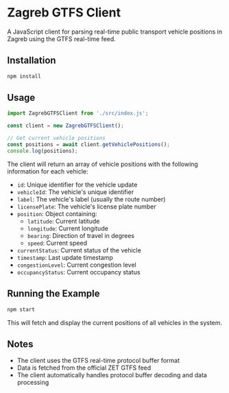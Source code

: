 # Zagreb GTFS Client

A JavaScript client for parsing real-time public transport vehicle positions in Zagreb using the GTFS real-time feed.

## Installation

```bash
npm install
```

## Usage

```javascript
import ZagrebGTFSClient from './src/index.js';

const client = new ZagrebGTFSClient();

// Get current vehicle positions
const positions = await client.getVehiclePositions();
console.log(positions);
```

The client will return an array of vehicle positions with the following information for each vehicle:

- `id`: Unique identifier for the vehicle update
- `vehicleId`: The vehicle's unique identifier
- `label`: The vehicle's label (usually the route number)
- `licensePlate`: The vehicle's license plate number
- `position`: Object containing:
  - `latitude`: Current latitude
  - `longitude`: Current longitude
  - `bearing`: Direction of travel in degrees
  - `speed`: Current speed
- `currentStatus`: Current status of the vehicle
- `timestamp`: Last update timestamp
- `congestionLevel`: Current congestion level
- `occupancyStatus`: Current occupancy status

## Running the Example

```bash
npm start
```

This will fetch and display the current positions of all vehicles in the system.

## Notes

- The client uses the GTFS real-time protocol buffer format
- Data is fetched from the official ZET GTFS feed
- The client automatically handles protocol buffer decoding and data processing 